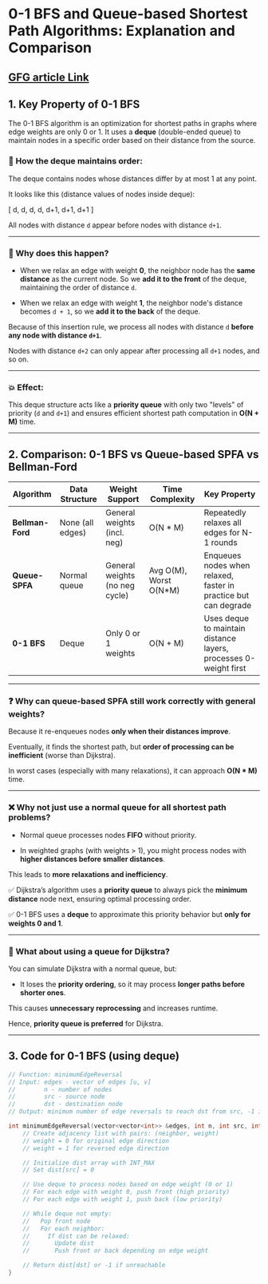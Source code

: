 # 0-1 BFS and Queue-based Shortest Path Algorithms: Explanation and Comparison

[GFG article Link](https://www.geeksforgeeks.org/dsa/0-1-bfs-shortest-path-binary-graph/)
---

## 1. Key Property of 0-1 BFS

The 0-1 BFS algorithm is an optimization for shortest paths in graphs where edge weights are only 0 or 1. It uses a **deque** (double-ended queue) to maintain nodes in a specific order based on their distance from the source.

### 🔄 How the deque maintains order:
The deque contains nodes whose distances differ by at most 1 at any point.

It looks like this (distance values of nodes inside deque):

[ d, d, d, d, d+1, d+1, d+1 ]


All nodes with distance `d` appear before nodes with distance `d+1`.

---

### 🤔 Why does this happen?

- When we relax an edge with weight **0**, the neighbor node has the **same distance** as the current node. So we **add it to the front** of the deque, maintaining the order of distance `d`.

- When we relax an edge with weight **1**, the neighbor node's distance becomes `d + 1`, so we **add it to the back** of the deque.

Because of this insertion rule, we process all nodes with distance `d` **before any node with distance `d+1`**.

Nodes with distance `d+2` can only appear after processing all `d+1` nodes, and so on.

---

### 💥 Effect:

This deque structure acts like a **priority queue** with only two "levels" of priority (`d` and `d+1`) and ensures efficient shortest path computation in **O(N + M)** time.

---

## 2. Comparison: 0-1 BFS vs Queue-based SPFA vs Bellman-Ford

| Algorithm         | Data Structure     | Weight Support                | Time Complexity     | Key Property                                                   |
|------------------|--------------------|-------------------------------|---------------------|----------------------------------------------------------------|
| **Bellman-Ford** | None (all edges)   | General weights (incl. neg)   | O(N * M)            | Repeatedly relaxes all edges for N-1 rounds                   |
| **Queue-SPFA**   | Normal queue       | General weights (no neg cycle)| Avg O(M), Worst O(N*M) | Enqueues nodes when relaxed, faster in practice but can degrade |
| **0-1 BFS**      | Deque              | Only 0 or 1 weights           | O(N + M)            | Uses deque to maintain distance layers, processes 0-weight first |

---

### ❓ Why can queue-based SPFA still work correctly with general weights?

Because it re-enqueues nodes **only when their distances improve**.

Eventually, it finds the shortest path, but **order of processing can be inefficient** (worse than Dijkstra).

In worst cases (especially with many relaxations), it can approach **O(N * M)** time.

---

### ❌ Why not just use a normal queue for all shortest path problems?

- Normal queue processes nodes **FIFO** without priority.

- In weighted graphs (with weights > 1), you might process nodes with **higher distances before smaller distances**.

This leads to **more relaxations and inefficiency**.

✅ Dijkstra’s algorithm uses a **priority queue** to always pick the **minimum distance** node next, ensuring optimal processing order.

✅ 0-1 BFS uses a **deque** to approximate this priority behavior but **only for weights 0 and 1**.

---

### 🧪 What about using a queue for Dijkstra?

You can simulate Dijkstra with a normal queue, but:

- It loses the **priority ordering**, so it may process **longer paths before shorter ones**.

This causes **unnecessary reprocessing** and increases runtime.

Hence, **priority queue is preferred** for Dijkstra.

---

## 3. Code for 0-1 BFS (using deque)

```cpp
// Function: minimumEdgeReversal
// Input: edges - vector of edges [u, v]
//        n - number of nodes
//        src - source node
//        dst - destination node
// Output: minimum number of edge reversals to reach dst from src, -1 if impossible

int minimumEdgeReversal(vector<vector<int>> &edges, int n, int src, int dst) {
    // Create adjacency list with pairs: (neighbor, weight)
    // weight = 0 for original edge direction
    // weight = 1 for reversed edge direction

    // Initialize dist array with INT_MAX
    // Set dist[src] = 0

    // Use deque to process nodes based on edge weight (0 or 1)
    // For each edge with weight 0, push front (high priority)
    // For each edge with weight 1, push back (low priority)

    // While deque not empty:
    //   Pop front node
    //   For each neighbor:
    //     If dist can be relaxed:
    //       Update dist
    //       Push front or back depending on edge weight

    // Return dist[dst] or -1 if unreachable
}
```


